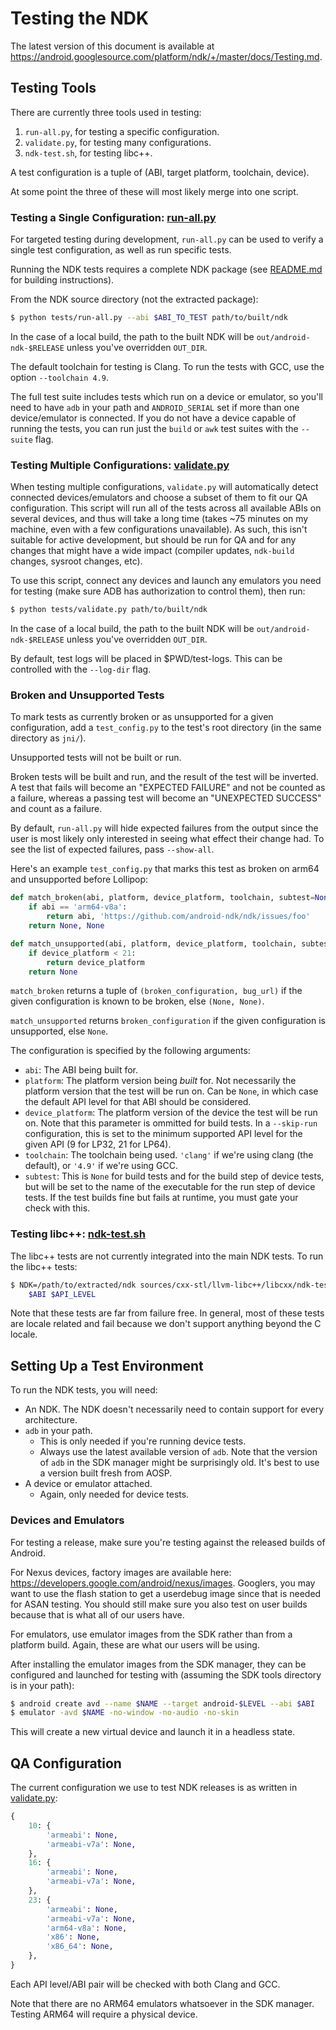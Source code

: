 Testing the NDK
===============

The latest version of this document is available at
https://android.googlesource.com/platform/ndk/+/master/docs/Testing.md.

Testing Tools
-------------

There are currently three tools used in testing:

 1. `run-all.py`, for testing a specific configuration.
 2. `validate.py`, for testing many configurations.
 3. `ndk-test.sh`, for testing libc++.

A test configuration is a tuple of (ABI, target platform, toolchain, device).

At some point the three of these will most likely merge into one script.

### Testing a Single Configuration: [run-all.py]

For targeted testing during development, `run-all.py` can be used to verify a
single test configuration, as well as run specific tests.

Running the NDK tests requires a complete NDK package (see [README.md] for
building instructions).

[README.md]: ../README.md

From the NDK source directory (not the extracted package):

```bash
$ python tests/run-all.py --abi $ABI_TO_TEST path/to/built/ndk
```

In the case of a local build, the path to the built NDK will be
`out/android-ndk-$RELEASE` unless you've overridden `OUT_DIR`.

The default toolchain for testing is Clang. To run the tests with GCC, use the
option `--toolchain 4.9`.

The full test suite includes tests which run on a device or emulator, so you'll
need to have `adb` in your path and `ANDROID_SERIAL` set if more than one
device/emulator is connected. If you do not have a device capable of running the
tests, you can run just the `build` or `awk` test suites with the `--suite`
flag.

### Testing Multiple Configurations: [validate.py]

When testing multiple configurations, `validate.py` will automatically detect
connected devices/emulators and choose a subset of them to fit our QA
configuration. This script will run all of the tests across all available ABIs
on several devices, and thus will take a long time (takes ~75 minutes on my
machine, even with a few configurations unavailable). As such, this isn't
suitable for active development, but should be run for QA and for any changes
that might have a wide impact (compiler updates, `ndk-build` changes, sysroot
changes, etc).

To use this script, connect any devices and launch any emulators you need for
testing (make sure ADB has authorization to control them), then run:

```bash
$ python tests/validate.py path/to/built/ndk
```

In the case of a local build, the path to the built NDK will be
`out/android-ndk-$RELEASE` unless you've overridden `OUT_DIR`.

By default, test logs will be placed in $PWD/test-logs. This can be controlled
with the `--log-dir` flag.

### Broken and Unsupported Tests

To mark tests as currently broken or as unsupported for a given configuration,
add a `test_config.py` to the test's root directory (in the same directory as
`jni/`).

Unsupported tests will not be built or run.

Broken tests will be built and run, and the result of the test will be inverted.
A test that fails will become an "EXPECTED FAILURE" and not be counted as a
failure, whereas a passing test will become an "UNEXPECTED SUCCESS" and count as
a failure.

By default, `run-all.py` will hide expected failures from the output since the
user is most likely only interested in seeing what effect their change had. To
see the list of expected failures, pass `--show-all`.

Here's an example `test_config.py` that marks this test as broken on arm64 and
unsupported before Lollipop:

```python
def match_broken(abi, platform, device_platform, toolchain, subtest=None):
    if abi == 'arm64-v8a':
        return abi, 'https://github.com/android-ndk/ndk/issues/foo'
    return None, None

def match_unsupported(abi, platform, device_platform, toolchain, subtest=None):
    if device_platform < 21:
        return device_platform
    return None
```

`match_broken` returns a tuple of `(broken_configuration, bug_url)` if the given
configuration is known to be broken, else `(None, None)`.

`match_unsupported` returns `broken_configuration` if the given configuration is
unsupported, else `None`.

The configuration is specified by the following arguments:

* `abi`: The ABI being built for.
* `platform`: The platform version being *built* for. Not necessarily the
  platform version that the test will be run on. Can be `None`, in which case
  the default API level for that ABI should be considered.
* `device_platform`: The platform version of the device the test will be run on.
  Note that this parameter is ommitted for build tests. In a `--skip-run`
  configuration, this is set to the minimum supported API level for the given
  API (9 for LP32, 21 for LP64).
* `toolchain`: The toolchain being used. `'clang'` if we're using clang (the
  default), or `'4.9'` if we're using GCC.
* `subtest`: This is `None` for build tests and for the build step of device
  tests, but will be set to the name of the executable for the run step of
  device tests. If the test builds fine but fails at runtime, you must gate your
  check with this.

### Testing libc++: [ndk-test.sh]

The libc++ tests are not currently integrated into the main NDK tests. To run
the libc++ tests:

```bash
$ NDK=/path/to/extracted/ndk sources/cxx-stl/llvm-libc++/libcxx/ndk-test.sh \
    $ABI $API_LEVEL
```

Note that these tests are far from failure free. In general, most of these tests
are locale related and fail because we don't support anything beyond the C
locale.

Setting Up a Test Environment
-----------------------------

To run the NDK tests, you will need:

 * An NDK. The NDK doesn't necessarily need to contain support for every
   architecture.
 * `adb` in your path.
     * This is only needed if you're running device tests.
     * Always use the latest available version of `adb`. Note that the version
       of `adb` in the SDK manager might be surprisingly old. It's best to use a
       version built fresh from AOSP.
 * A device or emulator attached.
     * Again, only needed for device tests.

### Devices and Emulators

For testing a release, make sure you're testing against the released builds of
Android.

For Nexus devices, factory images are available here:
https://developers.google.com/android/nexus/images. Googlers, you may want to
use the flash station to get a userdebug image since that is needed for ASAN
testing. You should still make sure you also test on user builds because that is
what all of our users have.

For emulators, use emulator images from the SDK rather than from a platform
build. Again, these are what our users will be using.

After installing the emulator images from the SDK manager, they can be
configured and launched for testing with (assuming the SDK tools directory is in
your path):

```bash
$ android create avd --name $NAME --target android-$LEVEL --abi $ABI
$ emulator -avd $NAME -no-window -no-audio -no-skin
```

This will create a new virtual device and launch it in a headless state.

QA Configuration
----------------

The current configuration we use to test NDK releases is as written in
[validate.py]:

```python
{
    10: {
        'armeabi': None,
        'armeabi-v7a': None,
    },
    16: {
        'armeabi': None,
        'armeabi-v7a': None,
    },
    23: {
        'armeabi': None,
        'armeabi-v7a': None,
        'arm64-v8a': None,
        'x86': None,
        'x86_64': None,
    },
}
```

Each API level/ABI pair will be checked with both Clang and GCC.

Note that there are no ARM64 emulators whatsoever in the SDK manager. Testing
ARM64 will require a physical device.

[run-all.py]: ../tests/run-all.py
[validate.py]: ../tests/validate.py
[ndk-test.sh]: ../sources/cxx-stl/llvm-libc++/libcxx/ndk-test.sh
